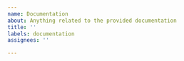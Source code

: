 ```yaml
---
name: Documentation
about: Anything related to the provided documentation
title: ''
labels: documentation
assignees: ''

---
```



